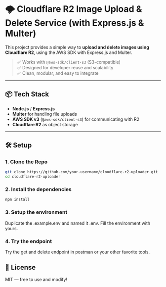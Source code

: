 # 🌩️ Cloudflare R2 Image Upload & Delete Service (with Express.js & Multer)

This project provides a simple way to **upload and delete images using Cloudflare R2**, using the AWS SDK with Express.js and Multer.

> ✅ Works with `@aws-sdk/client-s3` (S3-compatible)  
> ✅ Designed for developer reuse and scalability  
> ✅ Clean, modular, and easy to integrate

---

## 📦 Tech Stack

- **Node.js** / **Express.js**
- **Multer** for handling file uploads
- **AWS SDK v3** (`@aws-sdk/client-s3`) for communicating with R2
- **Cloudflare R2** as object storage

---

## 🛠️ Setup

### 1. Clone the Repo

```bash
git clone https://github.com/your-username/cloudflare-r2-uploader.git
cd cloudflare-r2-uploader
```

### 2. Install the dependencies
```bash
npm install
```

### 3. Setup the environment
Duplicate the .example.env and named it .env. Fill the environment with yours. 

### 4. Try the endpoint
Try the get and delete endpoint in postman or your other favorite tools.

## 📜 License
MIT — free to use and modify!

